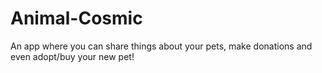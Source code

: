 # Animal-Cosmic
An app where you can share things about your pets, make donations and even adopt/buy your new pet!

